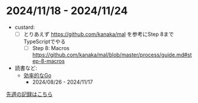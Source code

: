 # 2024/11/18 - 2024/11/24

- custard:
    - [ ] とりあえず <https://github.com/kanaka/mal> を参考にStep 8までTypeScriptでやる
        - [ ] Step 8: Macros <https://github.com/kanaka/mal/blob/master/process/guide.md#step-8-macros>
- 読書など:
    - [効率的なGo](https://www.oreilly.co.jp//books/9784814400539/)
        - 2024/08/26 - 2024/11/17

[先週の記録はこちら](https://github.com/igrep/daily-commits/blob/e3ce31c4638b23024118588eb7f0d907c0d91010/yesterday.md)
